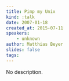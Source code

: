 ```yaml
---
title: Pimp my Unix
kind: :talk
date: 2007-01-18
created_at: 2015-07-11
speakers:
    - unknown
author: Matthias Beyer
slides: false
tags:
---
```


No description.
